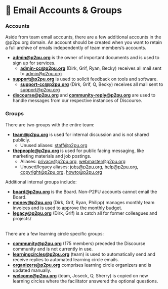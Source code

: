 # 📨 Email Accounts & Groups

### **Accounts**

Aside from team email accounts, there are a few additional accounts in the @p2pu.org domain. An account should be created when you want to retain a full archive of emails independently of team members’s accounts.&#x20;

* **admin@p2pu.org** is the owner of important documents and is used to sign up for services.
  * **admin-cc@p2pu.org** (Dirk, Grif, Ryan, Becky) receives all mail sent to admin@p2pu.org
* **support@p2pu.org** is used to solicit feedback on tools and software.
  * **support-cc@p2pu.org** (Dirk, Grif, Q, Becky) receives all mail sent to support@p2pu.org
* **discourse@p2pu.org** and **community-reply@p2pu.org** are used to handle messages from our respective instances of Discourse.

### **Groups**

There are two groups with the entire team:

* **team@p2pu.org** is used for internal discussion and is not shared publicly.
  * Unused aliases: staff@p2pu.org
* **thepeople@p2pu.org** is used for public facing messaging, like marketing materials and job postings.
  * Aliases: privacy@p2pu.org, webmaster@p2pu.org
  * Unused/legacy aliases: jobs@p2pu.org, help@p2pu.org, copyright@p2pu.org, howto@p2pu.org

Additional internal groups include:

* **board@p2pu.org** is the Board. Non-P2PU accounts cannot email the Board.
* **money@p2pu.org** (Dirk, Grif, Ryan, Philipp) manages monthly team invoices and is used to approve the monthly budget.
* **legacy@p2pu.org** (Dirk, Grif) is a catch all for former colleagues and projects/

\
There are a few learning circle specific groups:

* **community@p2pu.org** (175 members) preceded the Discourse community and is not currently in use.
* **learningcircles@p2pu.org** (team) is used to automatically send and receive replies to automated learning circle emails.
* **organizers@p2pu.org** comprises learning circle organizers and is updated manually.
* **welcome@p2pu.org** (team, Joseck, Q, Sherry) is copied on new learning circles where the facilitator answered the optional questions.
